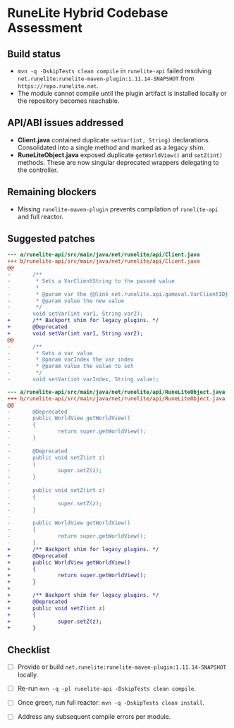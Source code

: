 # RuneLite Hybrid Codebase Assessment

## Build status
- `mvn -q -DskipTests clean compile` in `runelite-api` failed resolving `net.runelite:runelite-maven-plugin:1.11.14-SNAPSHOT` from `https://repo.runelite.net`.
- The module cannot compile until the plugin artifact is installed locally or the repository becomes reachable.

## API/ABI issues addressed
- **Client.java** contained duplicate `setVar(int, String)` declarations. Consolidated into a single method and marked as a legacy shim.
- **RuneLiteObject.java** exposed duplicate `getWorldView()` and `setZ(int)` methods. These are now singular deprecated wrappers delegating to the controller.

## Remaining blockers
- Missing `runelite-maven-plugin` prevents compilation of `runelite-api` and full reactor.

## Suggested patches
```diff
--- a/runelite-api/src/main/java/net/runelite/api/Client.java
+++ b/runelite-api/src/main/java/net/runelite/api/Client.java
@@
-       /**
-        * Sets a VarClientString to the passed value
-        *
-        * @param var the {@link net.runelite.api.gameval.VarClientID}
-        * @param value the new value
-        */
-       void setVar(int var1, String var2);
+       /** Backport shim for legacy plugins. */
+       @Deprecated
+       void setVar(int var1, String var2);
@@
-       /**
-        * Sets a var value
-        * @param varIndex the var index
-        * @param value the value to set
-        */
-       void setVar(int varIndex, String value);
```
```diff
--- a/runelite-api/src/main/java/net/runelite/api/RuneLiteObject.java
+++ b/runelite-api/src/main/java/net/runelite/api/RuneLiteObject.java
@@
-       @Deprecated
-       public WorldView getWorldView()
-       {
-               return super.getWorldView();
-       }
-
-       @Deprecated
-       public void setZ(int z)
-       {
-               super.setZ(z);
-       }
-
-       public void setZ(int z)
-       {
-               super.setZ(z);
-       }
-
-       public WorldView getWorldView()
-       {
-               return super.getWorldView();
-       }
+       /** Backport shim for legacy plugins. */
+       @Deprecated
+       public WorldView getWorldView()
+       {
+               return super.getWorldView();
+       }
+
+       /** Backport shim for legacy plugins. */
+       @Deprecated
+       public void setZ(int z)
+       {
+               super.setZ(z);
+       }
```

## Checklist
- [ ] Provide or build `net.runelite:runelite-maven-plugin:1.11.14-SNAPSHOT` locally.
- [ ] Re-run `mvn -q -pl runelite-api -DskipTests clean compile`.
- [ ] Once green, run full reactor: `mvn -q -DskipTests clean install`.
- [ ] Address any subsequent compile errors per module.

